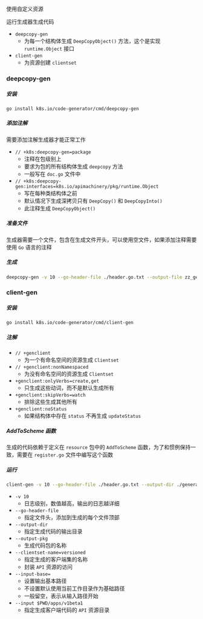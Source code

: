 使用自定义资源

运行生成器生成代码
- `deepcopy-gen`
  - 为每一个结构体生成 `DeepCopyObject()` 方法，这个是实现 `runtime.Object` 接口
- `client-gen`
  - 为资源创建 `clientset`

### deepcopy-gen

##### 安装
```bash
go install k8s.io/code-generator/cmd/deepcopy-gen
```

##### 添加注解

需要添加注解生成器才能正常工作

- `// +k8s:deepcopy-gen=package`
  - 注释在包级别上
  - 要求为包的所有结构体生成 `deepcopy` 方法
  - 一般写在 `doc.go` 文件中
- `// +k8s:deepcopy-gen:interfaces=k8s.io/apimachinery/pkg/runtime.Object`
  - 写在每种类结构体之前
  - 默认情况下生成深拷贝只有 `DeepCopy()` 和 `DeepCopyInto()`
  - 此注释生成 `DeepCopyObject()`

##### 准备文件

生成器需要一个文件，包含在生成文件开头，可以使用空文件，如果添加注释需要使用 `Go` 语言的注释

##### 生成

```bash
deepcopy-gen -v 10 --go-header-file ./header.go.txt --output-file zz_generated.deepcopy.go ./v1beta1
```

### client-gen

##### 安装

```bash
go install k8s.io/code-generator/cmd/client-gen
```

##### 注解

- `// +genclient`
  - 为一个有命名空间的资源生成 `Clientset`
- `// +genclient:nonNamespaced`
  - 为没有命名空间的资源生成 `Clientset`
- `+genclient:onlyVerbs=create,get`
  - 只生成这些动词，而不是默认生成所有
- `+genclient:skipVerbs=watch`
  - 排除这些生成其他所有
- `+genclient:noStatus`
  - 如果结构体中存在 `status` 不再生成 `updateStatus`

##### AddToScheme 函数

生成的代码依赖于定义在 `resource` 包中的 `AddToScheme` 函数，为了和惯例保持一致，需要在 `register.go` 文件中编写这个函数

##### 运行

```bash
client-gen -v 10 --go-header-file ./header.go.txt --output-dir ./generated/clientset --output-pkg=github.com/pachirode/k8s_study/internal/resource_definition/generated/clientset --clientset-name=versioned --input-base= --input github.com/pachirode/k8s_study/internal/resource_definition/v1beta1

```

- `-v 10`
  - 日志级别，数值越高，输出的日志越详细
- `--go-header-file`
  - 指定文件头，添加到生成的每个文件顶部
- `--output-dir`
  - 指定生成代码的输出目录
- `--output-pkg`
  - 生成代码包的名称
- `--clientset-name=versioned`
  - 指定生成的客户端集的名称
  - 封装 `API` 资源的访问
- `--input-base=`
  - 设置输出基本路径
  - 不设置默认使用当前工作目录作为基础路径
  - 一般留空，表示从输入路径开始
- `--input $PWD/apps/v1beta1`
  - 指定生成客户端代码的 `API` 资源目录
